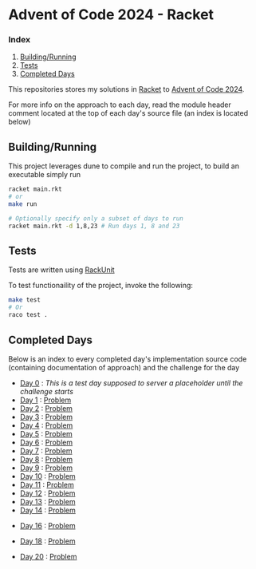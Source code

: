 # Advent of Code 2024 - Racket

### Index

1. [Building/Running](#Buidling/Running)
2. [Tests](#Tests)
3. [Completed Days](#Completed-Days)

This repositories stores my solutions in [Racket](https://racket-lang.org/) to [Advent of Code 2024](https://adventofcode.com/2024).

For more info on the approach to each day,
read the module header comment located at the top of each day's source file 
(an index is located below)


## Building/Running

This project leverages dune to compile and run the project, to build an executable simply run

```bash
racket main.rkt
# or
make run

# Optionally specify only a subset of days to run
racket main.rkt -d 1,8,23 # Run days 1, 8 and 23
```

## Tests

Tests are written using [RackUnit](https://docs.racket-lang.org/rackunit/)

To test functionaility of the project, invoke the following:

```bash
make test
# Or
raco test .
```

## Completed Days

Below is an index to every completed day's implementation source code (containing documentation of approach) and the challenge for the day

- [Day 0](private/days/00.rkt) : *This is a test day supposed to server a placeholder until the challenge starts*
- [Day 1](private/days/01.rkt) : [Problem](https://adventofcode.com/2024/day/1)
- [Day 2](private/days/02.rkt) : [Problem](https://adventofcode.com/2024/day/2)
- [Day 3](private/days/03.rkt) : [Problem](https://adventofcode.com/2024/day/3)
- [Day 4](private/days/04.rkt) : [Problem](https://adventofcode.com/2024/day/4)
- [Day 5](private/days/05.rkt) : [Problem](https://adventofcode.com/2024/day/5)
- [Day 6](private/days/06.rkt) : [Problem](https://adventofcode.com/2024/day/6)
- [Day 7](private/days/07.rkt) : [Problem](https://adventofcode.com/2024/day/7)
- [Day 8](private/days/08.rkt) : [Problem](https://adventofcode.com/2024/day/8)
- [Day 9](private/days/09.rkt) : [Problem](https://adventofcode.com/2024/day/9)
- [Day 10](private/days/10.rkt) : [Problem](https://adventofcode.com/2024/day/10)
- [Day 11](private/days/11.rkt) : [Problem](https://adventofcode.com/2024/day/11)
- [Day 12](private/days/12.rkt) : [Problem](https://adventofcode.com/2024/day/12)
- [Day 13](private/days/13.rkt) : [Problem](https://adventofcode.com/2024/day/13)
- [Day 14](private/days/14.rkt) : [Problem](https://adventofcode.com/2024/day/14)
<!-- - [Day 15](private/days/15.rkt) : [Problem](https://adventofcode.com/2024/day/15) -->
- [Day 16](private/days/16.rkt) : [Problem](https://adventofcode.com/2024/day/16)
<!-- - [Day 17](private/days/17.rkt) : [Problem](https://adventofcode.com/2024/day/17) -->
- [Day 18](private/days/18.rkt) : [Problem](https://adventofcode.com/2024/day/18)
<!-- - [Day 19](private/days/19.rkt) : [Problem](https://adventofcode.com/2024/day/19) -->
- [Day 20](private/days/20.rkt) : [Problem](https://adventofcode.com/2024/day/20)
<!-- - [Day 21](private/days/21.rkt) : [Problem](https://adventofcode.com/2024/day/21) -->
<!-- - [Day 22](private/days/22.rkt) : [Problem](https://adventofcode.com/2024/day/22) -->
<!-- - [Day 22](private/days/23.rkt) : [Problem](https://adventofcode.com/2024/day/23) -->
<!-- - [Day 22](private/days/24.rkt) : [Problem](https://adventofcode.com/2024/day/24) -->
<!-- - [Day 22](private/days/25.rkt) : [Problem](https://adventofcode.com/2024/day/25) -->
